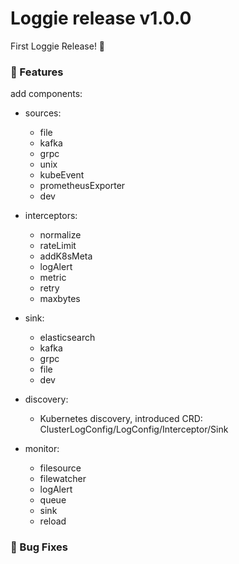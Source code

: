 # Loggie release v1.0.0

First Loggie Release! :sparkler:

### :star2: Features

add components:
- sources:
    - file
    - kafka
    - grpc
    - unix
    - kubeEvent
    - prometheusExporter
    - dev

- interceptors:
    - normalize
    - rateLimit
    - addK8sMeta
    - logAlert
    - metric
    - retry
    - maxbytes

- sink:
    - elasticsearch
    - kafka
    - grpc
    - file
    - dev

- discovery:
    - Kubernetes discovery, introduced CRD: ClusterLogConfig/LogConfig/Interceptor/Sink

- monitor:
    - filesource
    - filewatcher
    - logAlert
    - queue
    - sink
    - reload

### :bug: Bug Fixes